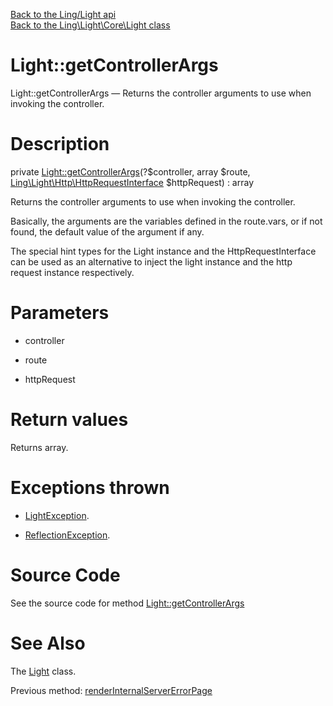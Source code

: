 [Back to the Ling/Light api](https://github.com/lingtalfi/Light/blob/master/doc/api/Ling/Light.md)<br>
[Back to the Ling\Light\Core\Light class](https://github.com/lingtalfi/Light/blob/master/doc/api/Ling/Light/Core/Light.md)


Light::getControllerArgs
================



Light::getControllerArgs — Returns the controller arguments to use when invoking the controller.




Description
================


private [Light::getControllerArgs](https://github.com/lingtalfi/Light/blob/master/doc/api/Ling/Light/Core/Light/getControllerArgs.md)(?$controller, array $route, [Ling\Light\Http\HttpRequestInterface](https://github.com/lingtalfi/Light/blob/master/doc/api/Ling/Light/Http/HttpRequestInterface.md) $httpRequest) : array




Returns the controller arguments to use when invoking the controller.

Basically, the arguments are the variables defined in the route.vars,
or if not found, the default value of the argument if any.

The special hint types for the Light instance and the HttpRequestInterface can be used
as an alternative to inject the light instance and the http request instance respectively.




Parameters
================


- controller

    

- route

    

- httpRequest

    


Return values
================

Returns array.


Exceptions thrown
================

- [LightException](https://github.com/lingtalfi/Light/blob/master/doc/api/Ling/Light/Exception/LightException.md).&nbsp;

- [ReflectionException](http://php.net/manual/en/class.reflectionexception.php).&nbsp;







Source Code
===========
See the source code for method [Light::getControllerArgs](https://github.com/lingtalfi/Light/blob/master/Core/Light.php#L601-L656)


See Also
================

The [Light](https://github.com/lingtalfi/Light/blob/master/doc/api/Ling/Light/Core/Light.md) class.

Previous method: [renderInternalServerErrorPage](https://github.com/lingtalfi/Light/blob/master/doc/api/Ling/Light/Core/Light/renderInternalServerErrorPage.md)<br>

